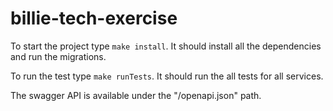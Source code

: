 # billie-tech-exercise

To start the project type `make install`. It should install all the dependencies and run the migrations.

To run the test type `make runTests`. It should run the all tests for all services. 

The swagger API is available under the "/openapi.json" path.
